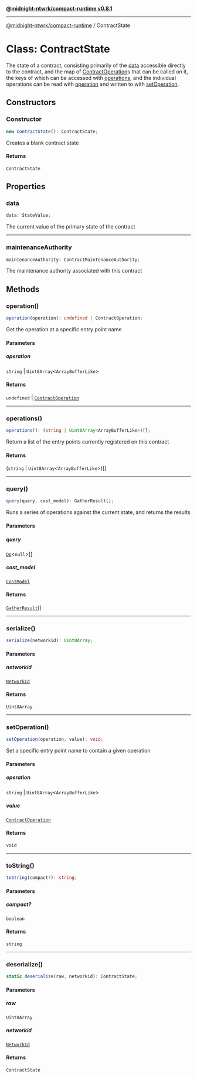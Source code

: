 [**@midnight-ntwrk/compact-runtime v0.8.1**](../README.md)

***

[@midnight-ntwrk/compact-runtime](../globals.md) / ContractState

# Class: ContractState

The state of a contract, consisting primarily of the [data](#data) accessible
directly to the contract, and the map of [ContractOperation](ContractOperation.md)s that can
be called on it, the keys of which can be accessed with [operations](#operations),
and the individual operations can be read with [operation](#operation) and written
to with [setOperation](#setoperation).

## Constructors

### Constructor

```ts
new ContractState(): ContractState;
```

Creates a blank contract state

#### Returns

`ContractState`

## Properties

### data

```ts
data: StateValue;
```

The current value of the primary state of the contract

***

### maintenanceAuthority

```ts
maintenanceAuthority: ContractMaintenanceAuthority;
```

The maintenance authority associated with this contract

## Methods

### operation()

```ts
operation(operation): undefined | ContractOperation;
```

Get the operation at a specific entry point name

#### Parameters

##### operation

`string` | `Uint8Array`\<`ArrayBufferLike`\>

#### Returns

`undefined` \| [`ContractOperation`](ContractOperation.md)

***

### operations()

```ts
operations(): (string | Uint8Array<ArrayBufferLike>)[];
```

Return a list of the entry points currently registered on this contract

#### Returns

(`string` \| `Uint8Array`\<`ArrayBufferLike`\>)[]

***

### query()

```ts
query(query, cost_model): GatherResult[];
```

Runs a series of operations against the current state, and returns the
results

#### Parameters

##### query

[`Op`](../type-aliases/Op.md)\<`null`\>[]

##### cost\_model

[`CostModel`](CostModel.md)

#### Returns

[`GatherResult`](../type-aliases/GatherResult.md)[]

***

### serialize()

```ts
serialize(networkid): Uint8Array;
```

#### Parameters

##### networkid

[`NetworkId`](../enumerations/NetworkId.md)

#### Returns

`Uint8Array`

***

### setOperation()

```ts
setOperation(operation, value): void;
```

Set a specific entry point name to contain a given operation

#### Parameters

##### operation

`string` | `Uint8Array`\<`ArrayBufferLike`\>

##### value

[`ContractOperation`](ContractOperation.md)

#### Returns

`void`

***

### toString()

```ts
toString(compact?): string;
```

#### Parameters

##### compact?

`boolean`

#### Returns

`string`

***

### deserialize()

```ts
static deserialize(raw, networkid): ContractState;
```

#### Parameters

##### raw

`Uint8Array`

##### networkid

[`NetworkId`](../enumerations/NetworkId.md)

#### Returns

`ContractState`
